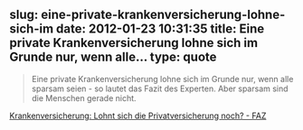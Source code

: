 slug: eine-private-krankenversicherung-lohne-sich-im
date: 2012-01-23 10:31:35
title: Eine private Krankenversicherung lohne sich im Grunde nur, wenn alle...
type: quote
---

> Eine private Krankenversicherung lohne sich im Grunde nur, wenn alle sparsam seien - so lautet das Fazit des Experten. Aber sparsam sind die Menschen gerade nicht.

[Krankenversicherung: Lohnt sich die Privatversicherung noch? - FAZ](http://www.faz.net/aktuell/finanzen/krankenversicherung-lohnt-sich-die-privatversicherung-noch-11618322.html)
